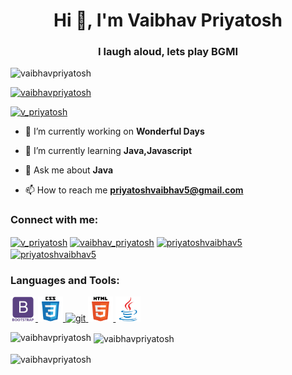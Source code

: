 <h1 align="center">Hi 👋, I'm Vaibhav Priyatosh</h1>
<h3 align="center">I laugh aloud, lets play BGMI</h3>

<p align="left"> <img src="https://komarev.com/ghpvc/?username=vaibhavpriyatosh&label=Profile%20views&color=0e75b6&style=flat" alt="vaibhavpriyatosh" /> </p>

<p align="left"> <a href="https://github.com/ryo-ma/github-profile-trophy"><img src="https://github-profile-trophy.vercel.app/?username=vaibhavpriyatosh" alt="vaibhavpriyatosh" /></a> </p>

<p align="left"> <a href="https://twitter.com/v_priyatosh" target="blank"><img src="https://img.shields.io/twitter/follow/v_priyatosh?logo=twitter&style=for-the-badge" alt="v_priyatosh" /></a> </p>

- 🔭 I’m currently working on **Wonderful Days**

- 🌱 I’m currently learning **Java,Javascript**

- 💬 Ask me about **Java**

- 📫 How to reach me **priyatoshvaibhav5@gmail.com**

<h3 align="left">Connect with me:</h3>
<p align="left">
<a href="https://twitter.com/v_priyatosh" target="blank"><img align="center" src="https://raw.githubusercontent.com/rahuldkjain/github-profile-readme-generator/master/src/images/icons/Social/twitter.svg" alt="v_priyatosh" height="30" width="40" /></a>
<a href="https://instagram.com/vaibhav_priyatosh" target="blank"><img align="center" src="https://raw.githubusercontent.com/rahuldkjain/github-profile-readme-generator/master/src/images/icons/Social/instagram.svg" alt="vaibhav_priyatosh" height="30" width="40" /></a>
<a href="https://www.leetcode.com/priyatoshvaibhav5" target="blank"><img align="center" src="https://raw.githubusercontent.com/rahuldkjain/github-profile-readme-generator/master/src/images/icons/Social/leet-code.svg" alt="priyatoshvaibhav5" height="30" width="40" /></a>
<a href="https://auth.geeksforgeeks.org/user/priyatoshvaibhav5" target="blank"><img align="center" src="https://raw.githubusercontent.com/rahuldkjain/github-profile-readme-generator/master/src/images/icons/Social/geeks-for-geeks.svg" alt="priyatoshvaibhav5" height="30" width="40" /></a>
</p>

<h3 align="left">Languages and Tools:</h3>
<p align="left"> <a href="https://getbootstrap.com" target="_blank"> <img src="https://raw.githubusercontent.com/devicons/devicon/master/icons/bootstrap/bootstrap-plain-wordmark.svg" alt="bootstrap" width="40" height="40"/> </a> <a href="https://www.w3schools.com/css/" target="_blank"> <img src="https://raw.githubusercontent.com/devicons/devicon/master/icons/css3/css3-original-wordmark.svg" alt="css3" width="40" height="40"/> </a> <a href="https://git-scm.com/" target="_blank"> <img src="https://www.vectorlogo.zone/logos/git-scm/git-scm-icon.svg" alt="git" width="40" height="40"/> </a> <a href="https://www.w3.org/html/" target="_blank"> <img src="https://raw.githubusercontent.com/devicons/devicon/master/icons/html5/html5-original-wordmark.svg" alt="html5" width="40" height="40"/> </a> <a href="https://www.java.com" target="_blank"> <img src="https://raw.githubusercontent.com/devicons/devicon/master/icons/java/java-original.svg" alt="java" width="40" height="40"/> </a> </p>

<p><img align="left" src="https://github-readme-stats.vercel.app/api/top-langs?username=vaibhavpriyatosh&show_icons=true&locale=en&layout=compact" alt="vaibhavpriyatosh" /></p>

<p>&nbsp;<img align="center" src="https://github-readme-stats.vercel.app/api?username=vaibhavpriyatosh&show_icons=true&locale=en" alt="vaibhavpriyatosh" /></p>

<p><img align="center" src="https://github-readme-streak-stats.herokuapp.com/?user=vaibhavpriyatosh&" alt="vaibhavpriyatosh" /></p>

